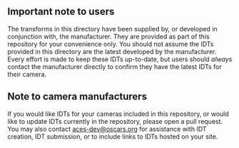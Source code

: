 ## Important note to users ##
The transforms in this directory have been supplied by, or developed in
conjunction with, the manufacturer. They are provided as part of this repository
for your convenience only. You should not assume the IDTs provided in this
directory are the latest developed by the manufacturer. Every effort is made to
keep these IDTs up-to-date, but users should *always* contact the manufacturer
directly to confirm they have the latest IDTs for their camera.

## Note to camera manufacturers ##
If you would like IDTs for your cameras included in this repository, or would
like to update IDTs currently in the repository, please open a pull request. You
may also contact aces-dev@oscars.org for assistance with IDT creation,
IDT submission, or to include links to IDTs hosted on your site.